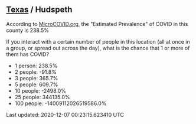 
## [Texas](/united-states/texas) / Hudspeth

According to [MicroCOVID.org](http://microcovid.org),
the "Estimated Prevalence" of COVID in this county is 238.5%

If you interact with a certain number of people in this location
(all at once in a group, or spread out across the day), what is the chance that
1 or more of them has COVID?

- 1 person: 238.5%
- 2 people: -91.8%
- 3 people: 365.7%
- 5 people: 609.7%
- 10 people: -2498.0%
- 25 people: 344135.0%
- 100 people: -14009112026519586.0%

Last updated: 2020-12-07 00:23:15.623410 UTC
